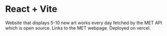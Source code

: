 # React + Vite

Website that displays 5-10 new art works every day fetched by the MET API which is open source. Links to the MET webpage. 
Deployed on vercel. 
